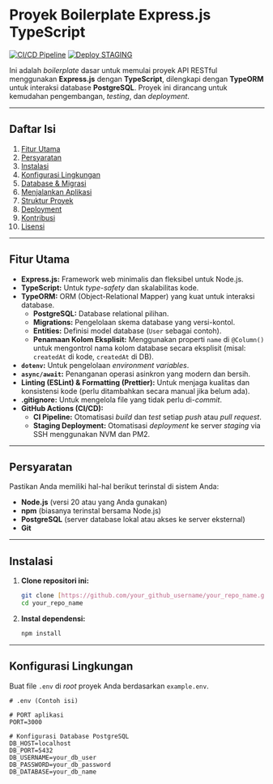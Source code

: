 # Proyek Boilerplate Express.js TypeScript

[![CI/CD Pipeline](https://github.com/sigitprd/ts-starter/express-actions/workflows/ci.yml/badge.svg)](https://github.com/your_github_username/your_repo_name/actions/workflows/ci.yml)
[![Deploy STAGING](https://github.com/sigitprd/ts-starter/actions/workflows/deploy-staging.yml/badge.svg)](https://github.com/your_github_username/your_repo_name/actions/workflows/deploy-staging.yml)

Ini adalah *boilerplate* dasar untuk memulai proyek API RESTful menggunakan **Express.js** dengan **TypeScript**, dilengkapi dengan **TypeORM** untuk interaksi database **PostgreSQL**. Proyek ini dirancang untuk kemudahan pengembangan, *testing*, dan *deployment*.

---

## Daftar Isi

1.  [Fitur Utama](#fitur-utama)
2.  [Persyaratan](#persyaratan)
3.  [Instalasi](#instalasi)
4.  [Konfigurasi Lingkungan](#konfigurasi-lingkungan)
5.  [Database & Migrasi](#database--migrasi)
6.  [Menjalankan Aplikasi](#menjalankan-aplikasi)
7.  [Struktur Proyek](#struktur-proyek)
8.  [Deployment](#deployment)
9.  [Kontribusi](#kontribusi)
10. [Lisensi](#lisensi)

---

## Fitur Utama

* **Express.js:** Framework web minimalis dan fleksibel untuk Node.js.
* **TypeScript:** Untuk *type-safety* dan skalabilitas kode.
* **TypeORM:** ORM (Object-Relational Mapper) yang kuat untuk interaksi database.
    * **PostgreSQL:** Database relational pilihan.
    * **Migrations:** Pengelolaan skema database yang versi-kontol.
    * **Entities:** Definisi model database (`User` sebagai contoh).
    * **Penamaan Kolom Eksplisit:** Menggunakan properti `name` di `@Column()` untuk mengontrol nama kolom database secara eksplisit (misal: `createdAt` di kode, `createdAt` di DB).
* **`dotenv`:** Untuk pengelolaan *environment variables*.
* **`async/await`:** Penanganan operasi asinkron yang modern dan bersih.
* **Linting (ESLint) & Formatting (Prettier):** Untuk menjaga kualitas dan konsistensi kode (perlu ditambahkan secara manual jika belum ada).
* **.gitignore:** Untuk mengelola file yang tidak perlu di-*commit*.
* **GitHub Actions (CI/CD):**
    * **CI Pipeline:** Otomatisasi *build* dan *test* setiap *push* atau *pull request*.
    * **Staging Deployment:** Otomatisasi *deployment* ke server *staging* via SSH menggunakan NVM dan PM2.

---

## Persyaratan

Pastikan Anda memiliki hal-hal berikut terinstal di sistem Anda:

* **Node.js** (versi 20 atau yang Anda gunakan)
* **npm** (biasanya terinstal bersama Node.js)
* **PostgreSQL** (server database lokal atau akses ke server eksternal)
* **Git**

---

## Instalasi

1.  **Clone repositori ini:**
    ```bash
    git clone [https://github.com/your_github_username/your_repo_name.git](https://github.com/your_github_username/your_repo_name.git)
    cd your_repo_name
    ```
2.  **Instal dependensi:**
    ```bash
    npm install
    ```

---

## Konfigurasi Lingkungan

Buat file `.env` di *root* proyek Anda berdasarkan `example.env`.

```dotenv
# .env (Contoh isi)

# PORT aplikasi
PORT=3000

# Konfigurasi Database PostgreSQL
DB_HOST=localhost
DB_PORT=5432
DB_USERNAME=your_db_user
DB_PASSWORD=your_db_password
DB_DATABASE=your_db_name